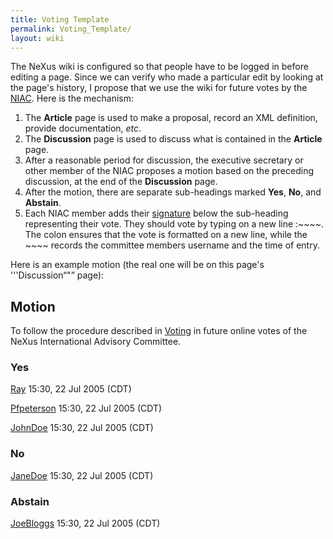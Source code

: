 ```yaml
---
title: Voting Template
permalink: Voting_Template/
layout: wiki
---
```


The NeXus wiki is configured so that people have to be logged in before
editing a page. Since we can verify who made a particular edit by
looking at the page's history, I propose that we use the wiki for future
votes by the [NIAC](NIAC "wikilink"). Here is the mechanism:

1.  The **Article** page is used to make a proposal, record an XML
    definition, provide documentation, *etc*.
2.  The **Discussion** page is used to discuss what is contained in the
    **Article** page.
3.  After a reasonable period for discussion, the executive secretary or
    other member of the NIAC proposes a motion based on the preceding
    discussion, at the end of the **Discussion** page.
4.  After the motion, there are separate sub-headings marked **Yes**,
    **No**, and **Abstain**.
5.  Each NIAC member adds their
    [signature](Help:Contents#Signatures "wikilink") below the
    sub-heading representing their vote. They should vote by typing on a
    new line :~~~~. The colon ensures that the vote is formatted on a
    new line, while the ~~~~ records the committee members username and
    the time of entry.

Here is an example motion (the real one will be on this page's
'''Discussion“"” page):

Motion
------

To follow the procedure described in [Voting](Voting "wikilink") in
future online votes of the NeXus International Advisory Committee.

### Yes

  
[Ray](User%3ARay "wikilink") 15:30, 22 Jul 2005 (CDT)

[Pfpeterson](User%3APfpeterson "wikilink") 15:30, 22 Jul 2005 (CDT)

[JohnDoe](User%3AJohnDoe "wikilink") 15:30, 22 Jul 2005 (CDT)

### No

  
[JaneDoe](User%3AJaneDoe "wikilink") 15:30, 22 Jul 2005 (CDT)

### Abstain

  
[JoeBloggs](User%3AJoeBloggs "wikilink") 15:30, 22 Jul 2005 (CDT)
